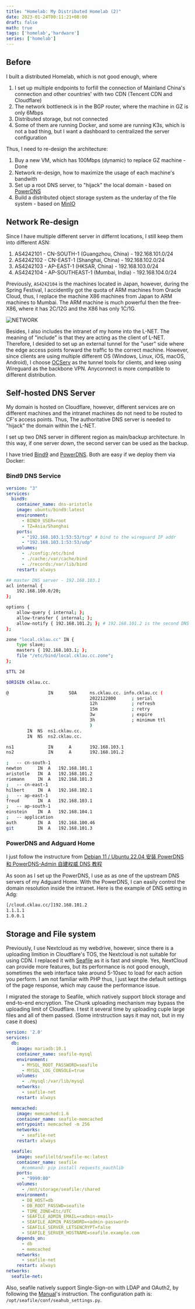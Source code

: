 ```yaml
---
title: "Homelab: My Distributed Homelab (2)"
date: 2023-01-24T00:11:21+08:00
draft: false
math: true
tags: ['homelab','hardware']
series: ['homelab']
---
```


<!--more-->

## Before

I built a distributed Homelab, which is not good enough, where

1. I set up multiple endpoints to forfill the connection of Mainland China's connection and other countries' with two CDN (Tencent CDN and Cloudflare)
2. The network bottleneck is in the BGP router, where the machine in GZ is only 6Mbps 
3. Distributed storage, but not connected
4. Some of them are running Docker, and some are running K3s, which is not a bad thing, but I want a dashboard to centralized the server configuration

Thus, I need to re-design the architecture:

1. Buy a new VM, which has 100Mbps (dynamic) to replace GZ machine - Done
2. Network re-design, how to maximize the usage of each machine's bandwith
3. Set up a root DNS server, to "hijack" the local domain - based on [PowerDNS](https://www.powerdns.com/)
4. Build a distributed object storage system as the underlay of the file system - based on [MinIO](https://min.io/)

## Network Re-design


Since I have multiple different server in differnt locations, I still keep them into different ASN:

1. AS4242101 - CN-SOUTH-1 (Guangzhou, China) - 192.168.101.0/24
2. AS4242102 - CN-EAST-1 (Shanghai, China) - 192.168.102.0/24
3. AS4242103 - AP-EAST-1 (HKSAR, China) - 192.168.103.0/24
4. AS4242104 - AP-SOUTHEAST-1 (Mumbai, India) - 192.168.104.0/24

Previously, `AS4242104` is the machines located in Japan, however, during the Spring Festival, I accidentlly got the quota of ARM machines from Oracle Cloud, thus, I replace the machine X86 machines from Japan to ARM machines to Mumbai. The ARM machine is much powerful then the free-X86, where it has 2C/12G and the X86 has only 1C/1G. 

![NETWORK](https://s3.cklau.cc/outline/uploads/f96d0f35-cf0a-46bd-aeca-b1a1ac9052c9/2b48d637-5791-464d-8252-931046db7358/network.drawio.png)

Besides, I also includes the intranet of my home into the L-NET. The meaning of "include" is that they are acting as the client of L-NET.  Therefore, I desided to set up an external tunnel for the "user" side where the edge access points forward the traffic to the correct machine. However, since clients are using multiple different OS (Windows, Linux, iOS, macOS, Android), I choose [OCServ](https://ocserv.gitlab.io/www/) as the tunnel tools for clients, and keep using Wireguard as the backbone VPN. Anyconnect is more compatible to different distribution.


## Self-hosted DNS Server

My domain is hosted on Cloudflare, however, different services are on different machines and the intranet machines do not need to be routed to CF's access points. Thus, The authoritative DNS server is needed to "hijack" the domain within the L-NET. 

I set up two DNS server in different region as main/backup architecture. In this way, if one server down, the second server can be used as the backup.

I have tried [Bind9](https://www.isc.org/bind/) and [PowerDNS](https://www.powerdns.com/). Both are easy if we deploy them via Docker:

### Bind9 DNS Service

```yaml
version: "3"
services:
  bind9:
    container_name: dns-aristotle
    image: ubuntu/bind9:latest
    environment:
      - BIND9_USER=root
      - TZ=Asia/Shanghai
    ports:
      - "192.168.103.1:53:53/tcp" # bind to the wireguard IP addr
      - "192.168.103.1:53:53/udp"
    volumes:
      - ./config:/etc/bind
      - ./cache:/var/cache/bind
      - ./records:/var/lib/bind
    restart: always
```

```bash
## master DNS server - 192.168.103.1
acl internal {
    192.168.100.0/20;
};

options {
    allow-query { internal; };
    allow-transfer { internal; };
    allow-notify { 192.168.101.2; }; # 192.168.101.2 is the second DNS server
};

zone "local.cklau.cc" IN {
    type slave;
    masters { 192.168.103.1; };
    file "/etc/bind/local.cklau.cc.zone";
};
```

```bash
$TTL 2d

$ORIGIN cklau.cc.

@               IN      SOA     ns.cklau.cc. info.cklau.cc (
                                2022122800      ; serial
                                12h             ; refresh
                                15m             ; retry
                                3w              ; expire
                                3h              ; minimum ttl
                                )
		IN 	NS	ns1.cklau.cc.
		IN 	NS	ns2.cklau.cc.

ns1             IN      A       192.168.103.1
ns2             IN      A       192.168.101.2

;	-- cn-south-1
newton		IN	A	192.168.101.1
aristotle	IN	A	192.168.101.2
riemann		IN 	A	192.168.101.3
;	-- cn-east-1
hilbert		IN	A	192.168.102.1
;	-- ap-east-1
freud		IN	A	192.168.103.1
;	-- ap-south-1	
einstein	IN	A	192.168.104.1
;	-- application
auth		IN	A	192.168.100.46
git			IN	A	192.168.101.3
```

### PowerDNS and Adguard Home

I just follow the instructure from [Debian 11 / Ubuntu 22.04 安装 PowerDNS 和 PowerDNS-Admin 自建权威 DNS 教程](https://u.sb/debian-install-powerdns/)

As soon as I set up the PowerDNS, I use as as one of the upstream DNS servers of my Adguard Home. With the PowerDNS, I can easily control the domain resolution inside the intranet. Here is the example of DNS setting in Adg:

```bash
[/cloud.cklau.cc/]192.168.101.2
1.1.1.1
1.0.0.1
```

## Storage and File system

Previously, I use Nextcloud as my webdrive, however, since there is a uploading limition in Cloudflare's TOS, the Nextcloud is not suitable for using CDN. I replaced it with [Seafile](https://www.seafile.com/en/home/) as it is fast and simple. Yes, NextCloud can provide more features, but its performance is not good enough, sometimes the web interface take around 5-10sec to load for each action you perform. I am not familiar with PHP thus, I just kept the default settings of the page response, which may cause the performance issue.

I migrated the storage to Seafile, which natively support block storage and end-to-end encryption. The Chunk uploading mechanism may bypass the uploading limit of Cloudflare. I test it several time by uploading cuple large files and all of them passed. (Some intrstruction says it may not, but in my case it does)

```yaml
version: '2.0'
services:
  db:
    image: mariadb:10.1
    container_name: seafile-mysql
    environment:
      - MYSQL_ROOT_PASSWORD=seafile
      - MYSQL_LOG_CONSOLE=true
    volumes:
      - ./mysql:/var/lib/mysql
    networks:
      - seafile-net
    restart: always

  memcached:
    image: memcached:1.6
    container_name: seafile-memcached
    entrypoint: memcached -m 256
    networks:
      - seafile-net
    restart: always

  seafile:
    image: seafileltd/seafile-mc:latest
    container_name: seafile
      #command: pip install requests_oauthlib
    ports:
      - "9999:80"
    volumes:
      - /mnt/storage/seafile:/shared
    environment:
      - DB_HOST=db
      - DB_ROOT_PASSWD=seafile
      - TIME_ZONE=Etc/UTC
      - SEAFILE_ADMIN_EMAIL=<admin-email>
      - SEAFILE_ADMIN_PASSWORD=<admin-password>
      - SEAFILE_SERVER_LETSENCRYPT=false
      - SEAFILE_SERVER_HOSTNAME=seafile.example.com
    depends_on:
      - db
      - memcached
    networks:
      - seafile-net
    restart: always
networks:
  seafile-net:
```

Also, seafile natively support Single-Sign-on with LDAP and OAuth2, by following the [Manual](https://manual.seafile.com/deploy/oauth/)'s instruction. The configuration path is: `/opt/seafile/conf/seahub_settings.py`.
